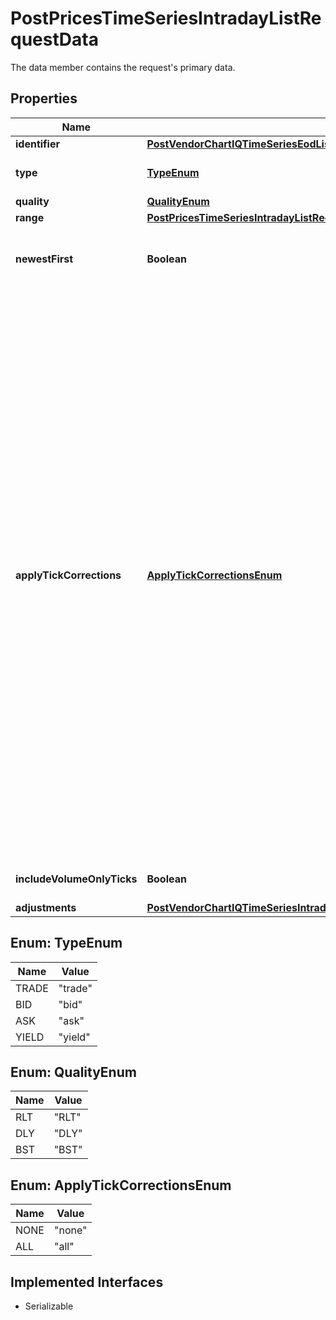 

# PostPricesTimeSeriesIntradayListRequestData

The data member contains the request's primary data.

## Properties

Name | Type | Description | Notes
------------ | ------------- | ------------- | -------------
**identifier** | [**PostVendorChartIQTimeSeriesEodListRequestDataIdentifier**](PostVendorChartIQTimeSeriesEodListRequestDataIdentifier.md) |  | 
**type** | [**TypeEnum**](#TypeEnum) | Type of the price as configured for the customer. | Value | Description | | --- | --- | | trade | Trade price (ordinary, auction, pre or post-trading). | | bid | Bid price. | | ask | Ask price. | | yield | Yield price. |   |  [optional]
**quality** | [**QualityEnum**](#QualityEnum) | Quality of the price. | Value | Description | | --- | --- | | RLT | Real-time: intraday prices with minimal technical processing delays. | | DLY | Delayed: intraday prices with an exchange-imposed delay of usually 15 to 30 minutes. | | BST | Best: choose the price quality with the least delay, as entitled for the client. |   |  [optional]
**range** | [**PostPricesTimeSeriesIntradayListRequestDataRange**](PostPricesTimeSeriesIntradayListRequestDataRange.md) |  | 
**newestFirst** | **Boolean** | Deliver the chronological last part of the requested data first. |  [optional]
**applyTickCorrections** | [**ApplyTickCorrectionsEnum**](#ApplyTickCorrectionsEnum) | This attribute represents the choice whether to apply insert, update, and delete corrections for individual ticks sent by the exchange or devised by FactSet Digital Solutions GmbH.   If the exchange or FactSet Digital Solutions GmbH decides to correct data, a correction instruction tick is sent shortly (usually on the same trading day) after dissemination of the corresponding original tick (if any). The correction instruction is then applied, yielding a corrected view. For \&quot;insert\&quot; corrections, there is no original tick, and the corrected view contains the inserted tick. For \&quot;update\&quot; corrections, the corrected view contains the updated original tick. For \&quot;delete\&quot; corrections, the original tick is removed from the corrected view. | Value | Description | | --- | --- | | none | Select original tick data without applying any corrections. | | all | Select corrected view. |   |  [optional]
**includeVolumeOnlyTicks** | **Boolean** | Include ticks that contain a volume without a price. |  [optional]
**adjustments** | [**PostVendorChartIQTimeSeriesIntradaySubsampleGetRequestDataAdjustments**](PostVendorChartIQTimeSeriesIntradaySubsampleGetRequestDataAdjustments.md) |  |  [optional]



## Enum: TypeEnum

Name | Value
---- | -----
TRADE | &quot;trade&quot;
BID | &quot;bid&quot;
ASK | &quot;ask&quot;
YIELD | &quot;yield&quot;



## Enum: QualityEnum

Name | Value
---- | -----
RLT | &quot;RLT&quot;
DLY | &quot;DLY&quot;
BST | &quot;BST&quot;



## Enum: ApplyTickCorrectionsEnum

Name | Value
---- | -----
NONE | &quot;none&quot;
ALL | &quot;all&quot;


## Implemented Interfaces

* Serializable


